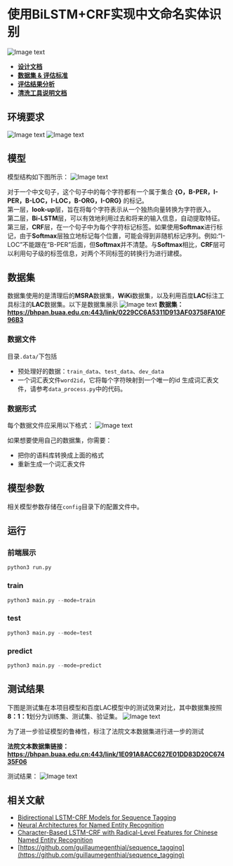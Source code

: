 # 使用BiLSTM+CRF实现中文命名实体识别  
![Image text](https://img.shields.io/badge/Version-v1.0.0-lightgrey)
- **[设计文档](https://github.com/Noba1anc3/CH-NER/wiki/%E8%AE%BE%E8%AE%A1%E6%96%87%E6%A1%A3)**
- **[数据集 & 评估标准](https://github.com/Noba1anc3/CH-NER/wiki/%E6%95%B0%E6%8D%AE%E9%9B%86-&-%E8%AF%84%E4%BC%B0%E6%A0%87%E5%87%86)**
- **[评估结果分析](https://github.com/Noba1anc3/CH-NER/wiki/%E8%AF%84%E4%BC%B0%E7%BB%93%E6%9E%9C%E5%88%86%E6%9E%90)**
- **[清洗工具说明文档](https://github.com/Noba1anc3/CH-NER/wiki/%E6%B8%85%E6%B4%97%E5%B7%A5%E5%85%B7%E8%AF%B4%E6%98%8E%E6%96%87%E6%A1%A3)**

## 环境要求  
![Image text](https://img.shields.io/badge/Python-3.6-green?style=flat)
![Image text](https://img.shields.io/badge/Tensorflow-≥1.14.1-green?style=flat) 

## 模型
模型结构如下图所示：
![Image text](https://tva1.sinaimg.cn/large/00831rSTgy1gd7be7ohmzj30ue0u0ttr.jpg)

对于一个中文句子，这个句子中的每个字符都有一个属于集合 **{O，B-PER，I-PER，B-LOC，I-LOC，B-ORG，I-ORG}** 的标记。  
第一层，**look-up**层，旨在将每个字符表示从一个独热向量转换为字符嵌入。  
第二层，**Bi-LSTM**层，可以有效地利用过去和将来的输入信息，自动提取特征。  
第三层，**CRF**层，在一个句子中为每个字符标记标签。如果使用**Softmax**进行标记，由于**Softmax**层独立地标记每个位置，可能会得到非随机标记序列。例如:“I-LOC”不能跟在“B-PER”后面，但**Softmax**并不清楚。与**Softmax**相比，**CRF**层可以利用句子级的标签信息，对两个不同标签的转换行为进行建模。

## 数据集
数据集使用的是清理后的**MSRA**数据集，**WiKi**数据集，以及利用百度**LAC**标注工具标注的**LAC**数据集。以下是数据集展示
![Image text](https://tva1.sinaimg.cn/large/00831rSTgy1gd7bhaap8mj30zc06mq51.jpg)
**数据集：https://bhpan.buaa.edu.cn:443/link/0229CC6A5311D913AF03758FA10F96B3**

### 数据文件
目录`.data/`下包括
+ 预处理好的数据：`train_data`、`test_data`、`dev_data`
+ 一个词汇表文件`word2id`，它将每个字符映射到一个唯一的id
生成词汇表文件，请参考`data_process.py`中的代码。

### 数据形式
每个数据文件应采用以下格式：
![Image text](https://tva1.sinaimg.cn/large/00831rSTgy1gd7bmeltmfj31dw0g00tl.jpg)

如果想要使用自己的数据集，你需要：
+ 把你的语料库转换成上面的格式
+ 重新生成一个词汇表文件  

## 模型参数
相关模型参数存储在`config`目录下的配置文件中。  

## 运行  

### 前端展示  
```python
python3 run.py
```

### train  
```python
python3 main.py --mode=train
```

### test  
```python
python3 main.py --mode=test
```

### predict  
```python
python3 main.py --mode=predict
```

## 测试结果  

下图是测试集在本项目模型和百度LAC模型中的测试效果对比，其中数据集按照**8：1：1**划分为训练集、测试集、验证集。
![Image text](https://tva1.sinaimg.cn/large/00831rSTgy1gd7bn820ljj30xg05stdf.jpg)

为了进一步验证模型的鲁棒性，标注了法院文本数据集进行进一步的测试

**法院文本数据集链接：https://bhpan.buaa.edu.cn:443/link/1E091A8ACC627E01DD83D20C67435F06**

测试结果：
![Image text](https://tva1.sinaimg.cn/large/00831rSTgy1gd7bp04bk9j30y005cq7q.jpg)


## 相关文献
+ [Bidirectional LSTM-CRF Models for Sequence Tagging](https://arxiv.org/pdf/1508.01991v1.pdf)
+ [Neural Architectures for Named Entity Recognition](https://www.aclweb.org/anthology/N16-1030/)
+ [Character-Based LSTM-CRF with Radical-Level Features for Chinese Named Entity Recognition](https://link.springer.com/chapter/10.1007/978-3-319-50496-4_20)
+ [https://github.com/guillaumegenthial/sequence_tagging](https://github.com/guillaumegenthial/sequence_tagging)
